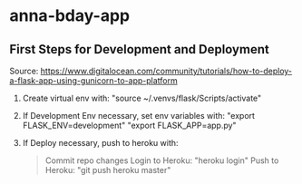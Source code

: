 # anna-bday-app

## First Steps for Development and Deployment

Source: https://www.digitalocean.com/community/tutorials/how-to-deploy-a-flask-app-using-gunicorn-to-app-platform

1. Create virtual env with:
   "source ~/.venvs/flask/Scripts/activate"

2. If Development Env necessary, set env variables with:
   "export FLASK_ENV=development"
   "export FLASK_APP=app.py"

3. If Deploy necessary, push to heroku with:
   > Commit repo changes
   > Login to Heroku: "heroku login"
   > Push to Heroku: "git push heroku master"
